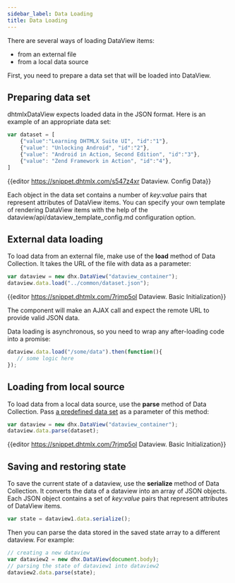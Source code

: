 ```yaml
---
sidebar_label: Data Loading
title: Data Loading
---          
```


There are several ways of loading DataView items:

- from an external file
- from a local data source

First, you need to prepare a data set that will be loaded into DataView.

Preparing data set
-------------------

dhtmlxDataView expects loaded data in the JSON format. Here is an example of an appropriate data set:

~~~js
var dataset = [
  	{"value":"Learning DHTMLX Suite UI", "id":"1"},
    {"value": "Unlocking Android", "id":"2"},
    {"value": "Android in Action, Second Edition", "id":"3"},
    {"value": "Zend Framework in Action", "id":"4"},
]
~~~

{{editor	https://snippet.dhtmlx.com/s547z4xr	Dataview. Config Data}}

Each object in the data set contains a number of *key:value* pairs that represent attributes of DataView items. 
You can specify your own template of rendering DataView items with the help of the dataview/api/dataview_template_config.md configuration option.


External data loading
--------------------

To load data from an external file, make use of the **load** method of Data Collection. It takes the URL of the file with data as a parameter:

~~~js
var dataview = new dhx.DataView("dataview_container");
dataview.data.load("../common/dataset.json");
~~~

{{editor	https://snippet.dhtmlx.com/7rjmp5ol	Dataview. Basic Initialization}}

The component will make an AJAX call and expect the remote URL to provide valid JSON data.

Data loading is asynchronous, so you need to wrap any after-loading code into a promise:

~~~js
dataview.data.load("/some/data").then(function(){
   // some logic here
});
~~~


Loading from local source
------------------

To load data from a local data source, use the **parse** method of Data Collection. Pass [a predefined data set](#preparingdataset) as a parameter of this method:

~~~js
var dataview = new dhx.DataView("dataview_container");
dataview.data.parse(dataset);
~~~

{{editor	https://snippet.dhtmlx.com/7rjmp5ol	Dataview. Basic Initialization}}

Saving and restoring state
----------------------------

To save the current state of a dataview, use the **serialize** method of Data Collection. It converts the data of a dataview into an array of JSON objects. 
Each JSON object contains a set of *key:value* pairs that represent attributes of DataView items.

~~~js
var state = dataview1.data.serialize();
~~~

Then you can parse the data stored in the saved state array to a different dataview. For example:

~~~js
// creating a new dataview
var dataview2 = new dhx.DataView(document.body);
// parsing the state of dataview1 into dataview2
dataview2.data.parse(state);
~~~


